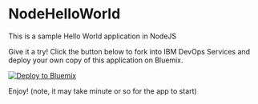 # NodeHelloWorld

This is a sample Hello World application in NodeJS

Give it a try! Click the button below to fork into IBM DevOps Services and deploy your own copy of this application on Bluemix.

[![Deploy to Bluemix](http://bluemix.net/deploy/button.png)](https://bluemix.net/deploy?repository=https://github.com/szbra/NodeHelloWorld.git)

Enjoy! (note, it may take minute or so for the app to start)
